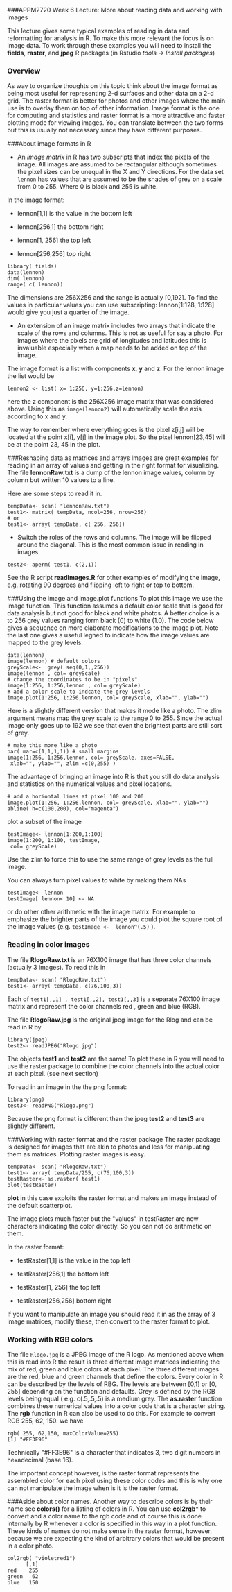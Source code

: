 ###APPM2720 Week 6 Lecture: More about reading data and working with images


This lecture gives some typical examples of reading in data
and reformatting for analysis in R. To make this more relevant the focus is on image data.
To work through these examples you will need to install the **fields**,
**raster**, and **jpeg** R packages (in Rstudio *tools -> Install packages*)

### Overview
As way to organize thoughts on this topic think about
the image format as being most useful for representing 
2-d surfaces and other data on a 2-d grid. The raster format is better for photos and other images where the
main use is to overlay them on top of other information. Image format is the one for computing and 
statistics and raster format is a more attractive and faster plotting mode for viewing images. You can translate between the two forms but this is usually not necessary since they have different purposes.

###About image formats in R
- An *image matrix* in R has two subscripts that index the pixels of the image. All images are assumed to be rectangular although sometimes the pixel sizes can be unequal in the X and Y directions. For the data set ````lennon```` has values that are assumed to be the shades of grey on a scale from 0 to 255.
Where 0 is black and 255 is white. 

In the image format:

- lennon[1,1] is the value in the
bottom left

- lennon[256,1] the bottom right 

- lennon[1, 256] the top left 

- lennon[256,256] top right 

````
library( fields)
data(lennon)
dim( lennon)
range( c( lennon))
```` 
The dimensions are 256X256 and  the range is actually [0,192]. To find the values in particular values you can use subscripting:
lennon[1:128, 1:128] would give you just a quarter of the image. 

- An extension of an image matrix includes two arrays that indicate the scale of the rows and columns. This is not as useful for say a photo.  For images where the pixels are grid of longitudes and latitudes this is invaluable especially when a map needs to be added on top of the image.

 The image format is a list with components 
**x**, **y** and **z**.
For the lennon image the list would be

````
lennon2 <- list( x= 1:256, y=1:256,z=lennon)
````
  here the z component is the 256X256 image matrix that was considered above. 
Using this as ```` image(lennon2) ```` will automatically scale the axis according to x and y. 

The way to remember where everything goes is 
the pixel z[i,j] will be located at the point x[i], y[j]
in the image plot. So the pixel lennon[23,45] will be at the point 23, 45 in the plot. 

###Reshaping data as matrices and arrays
Images are great examples for reading in an array of values and getting in the right format for visualizing.
The file **lennonRaw.txt** is a dump of the lennon image values, column by column but written 10 values to a line.

Here are some steps to read it in.

````
tempData<- scan( "lennonRaw.txt")
test1<- matrix( tempData, ncol=256, nrow=256)
# or 
test1<- array( tempData, c( 256, 256))
````
- Switch the roles of the rows and columns. The image will be flipped around the diagonal. This is the most common issue in reading in images.  

````
test2<- aperm( test1, c(2,1))
````
See the R script **readImages.R**
for other examples of modifying the image, e.g. rotating 90 degrees and flipping left to right or top to bottom. 




###Using the image and image.plot functions
To plot this image we use the image function. This function assumes a default color scale that is good for data 
analysis but not good for black and white photos. A better choice is a  to  256 grey values 
ranging form black (0) to white (1.0).
The code below gives a sequence on more elaborate
modifications to the image plot. Note the last one gives a useful legned to indicate how the image values are mapped to the grey levels. 

````
data(lennon)
image(lennon) # default colors 
greyScale<-  grey( seq(0,1,,256))
image(lennon , col= greyScale)
# change the coordinates to be in "pixels"
image(1:256, 1:256,lennon , col= greyScale)
# add a color scale to indcate the grey levels 
image.plot(1:256, 1:256,lennon, col= greyScale, xlab="", ylab="")
````
Here is a slightly different version that makes it mode like a photo. The zlim argument means map the grey scale
to the range 0 to 255. Since the actual image only goes up to 192 we see that even the brightest parts are still
sort of grey. 

```` 
# make this more like a photo
par( mar=c(1,1,1,1)) # small margins
image(1:256, 1:256,lennon, col= greyScale, axes=FALSE,
 xlab="", ylab="", zlim =c(0,255) )
````

The advantage of bringing an image into R is that you still do 
data analysis and statistics on the numerical values and pixel locations.
 
````
# add a horiontal lines at pixel 100 and 200
image.plot(1:256, 1:256,lennon, col= greyScale, xlab="", ylab="")
abline( h=c(100,200), col="magenta")
````
plot a subset of the image

````
testImage<- lennon[1:200,1:100]
image(1:200, 1:100, testImage,
 col= greyScale)
````
Use the zlim to force this to use the same range of grey levels as the full image. 

You can always turn pixel values to white by making them NAs 
````
testImage<- lennon
testImage[ lennon< 10] <- NA
````

or do other other arithmetic with the image matrix.
For example to emphasize the brighter parts of the image you could plot the square root of the image values
(e.g. ```` testImage <-  lennon^(.5) ```` ). 

### Reading in color images
The file **RlogoRaw.txt** is an 76X100 image that has three
color channels (actually 3 images). To read this in

````
tempData<- scan( "RlogoRaw.txt")
test1<- array( tempData, c(76,100,3))
````
Each of ````test1[,,1] , test1[,,2], test1[,,3]```` is a separate 76X100 image matrix and represent the color
channels red , green and blue (RGB).

The file **RlogoRaw.jpg** is the original jpeg image for the Rlog and can be read  in R by 
````
library(jpeg)
test2<- readJPEG("Rlogo.jpg")
````
The objects **test1** and **test2** are the same! To plot these in R you will need to use the raster package to combine the color channels into the actual color at each pixel. (see next section)

To read in an image in the the png format:
````
library(png)
test3<- readPNG("Rlogo.png")
````
Because the png format is different than the jpeg
**test2** and **test3** are slightly different. 


###Working with raster format and the raster package
The raster package is designed for images that are akin to photos and less for manipuating them as matrices. 
Plotting raster images is easy.

````
tempData<- scan( "RlogoRaw.txt")
test1<- array( tempData/255, c(76,100,3))
testRaster<- as.raster( test1)
plot(testRaster) 
````
**plot** in this case exploits the raster format and makes an image instead of the default scatterplot. 

The image plots much faster but the "values" in testRaster are now characters indicating the color directly. So you can not do arithmetic on them. 

In the raster format:

-  testRaster[1,1] is the value in the
top left

- testRaster[256,1] the bottom left 

- testRaster[1, 256] the top left 

- testRaster[256,256] bottom right

If you want to manipulate an image you should read it in 
as the array of 3 image matrices, modify these, then 
convert to the raster format to plot.

### Working with RGB colors
The file ````Rlogo.jpg```` is a JPEG image of the R logo. 
As mentioned above when this is read into R the result is three different image matrices indicating the mix of red, green and blue colors at each pixel. 
The three different images are the red, blue and green channels that define the colors. Every color in R can be 
described by the levels of RBG. The levels are between [0,1] or [0, 255] depending on the function and defaults. 
Grey is defined by the RGB levels being equal ( e.g. c(.5,.5,.5) is a medium grey. The **as.raster** function  combines these numerical values into a color code that is a character string. The **rgb** function in R can also be used to do this. 
For example to convert RGB 255, 62, 150.
we have 

````
rgb( 255, 62,150, maxColorValue=255)
[1] "#FF3E96"
```` 
Technically "#FF3E96" is a character that indicates 3, two digit numbers in hexadecimal (base 16). 

The important concept however, is the raster format represents the assembled color for each pixel using these color codes and this is why one can not manipulate the image when is it is the raster format. 

###Aside about color names.
Another way to describe colors is by their name see **colors()** for a listing of colors in R. You can use **col2rgb*** to convert and a color name to the rgb code and of course this is done internally by R whenever a color is specified in this way in a plot function. These kinds of names do not make sense in the raster format, however, because we are expecting the kind of arbitrary colors that would be present in a color photo. 

```` 
col2rgb( "violetred1")
      [,1]
red    255
green   62
blue   150
````
















